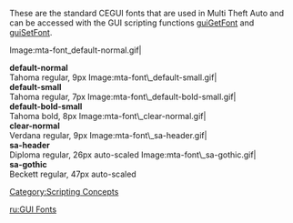 These are the standard CEGUI fonts that are used in Multi Theft Auto and can be accessed with the GUI scripting functions [guiGetFont](/docs/guigetfont.md "wikilink") and [guiSetFont](/guiSetFont.md "wikilink").

Image:mta-font\_default-normal.gif|

<div style="font-weight: bold">
default-normal

</div>
Tahoma regular, 9px Image:mta-font\_default-small.gif|

<div style="font-weight: bold">
default-small

</div>
Tahoma regular, 7px Image:mta-font\_default-bold-small.gif|

<div style="font-weight: bold">
default-bold-small

</div>
Tahoma bold, 8px Image:mta-font\_clear-normal.gif|

<div style="font-weight: bold">
clear-normal

</div>
Verdana regular, 9px Image:mta-font\_sa-header.gif|

<div style="font-weight: bold">
sa-header

</div>
Diploma regular, 26px auto-scaled Image:mta-font\_sa-gothic.gif|

<div style="font-weight: bold">
sa-gothic

</div>
Beckett regular, 47px auto-scaled

[Category:Scripting Concepts](/docs/category:scripting_concepts.md "wikilink")

[ru:GUI Fonts](/docs/ru:gui_fonts.md "wikilink")
